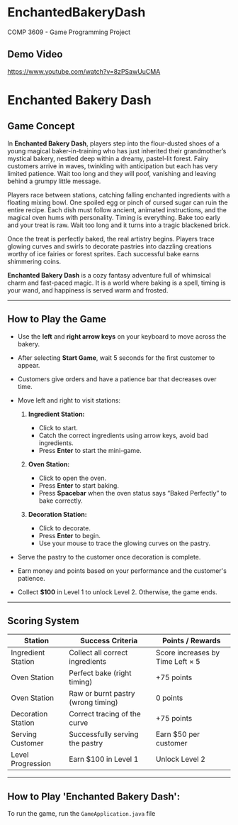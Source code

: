 # EnchantedBakeryDash
COMP 3609 - Game Programming Project

## Demo Video

https://www.youtube.com/watch?v=8zPSawUuCMA

# Enchanted Bakery Dash

## Game Concept
In **Enchanted Bakery Dash**, players step into the flour-dusted shoes of a young magical baker-in-training who has just inherited their grandmother’s mystical bakery, nestled deep within a dreamy, pastel-lit forest. Fairy customers arrive in waves, twinkling with anticipation but each has very limited patience. Wait too long and they will poof, vanishing and leaving behind a grumpy little message.

Players race between stations, catching falling enchanted ingredients with a floating mixing bowl. One spoiled egg or pinch of cursed sugar can ruin the entire recipe. Each dish must follow ancient, animated instructions, and the magical oven hums with personality. Timing is everything. Bake too early and your treat is raw. Wait too long and it turns into a tragic blackened brick.

Once the treat is perfectly baked, the real artistry begins. Players trace glowing curves and swirls to decorate pastries into dazzling creations worthy of ice fairies or forest sprites. Each successful bake earns shimmering coins.

**Enchanted Bakery Dash** is a cozy fantasy adventure full of whimsical charm and fast-paced magic. It is a world where baking is a spell, timing is your wand, and happiness is served warm and frosted.

---

## How to Play the Game

- Use the **left** and **right arrow keys** on your keyboard to move across the bakery.
- After selecting **Start Game**, wait 5 seconds for the first customer to appear.
- Customers give orders and have a patience bar that decreases over time.
- Move left and right to visit stations:

  1. **Ingredient Station:**  
     - Click to start.  
     - Catch the correct ingredients using arrow keys, avoid bad ingredients.  
     - Press **Enter** to start the mini-game.

  2. **Oven Station:**  
     - Click to open the oven.  
     - Press **Enter** to start baking.  
     - Press **Spacebar** when the oven status says “Baked Perfectly” to bake correctly.

  3. **Decoration Station:**  
     - Click to decorate.  
     - Press **Enter** to begin.  
     - Use your mouse to trace the glowing curves on the pastry.

- Serve the pastry to the customer once decoration is complete.
- Earn money and points based on your performance and the customer's patience.
- Collect **$100** in Level 1 to unlock Level 2. Otherwise, the game ends.

---

## Scoring System

| Station            | Success Criteria                    | Points / Rewards            |
|--------------------|-----------------------------------|----------------------------|
| Ingredient Station  | Collect all correct ingredients    | Score increases by Time Left × 5 |
| Oven Station       | Perfect bake (right timing)         | +75 points                 |
| Oven Station       | Raw or burnt pastry (wrong timing) | 0 points                   |
| Decoration Station | Correct tracing of the curve        | +75 points                 |
| Serving Customer  | Successfully serving the pastry     | Earn $50 per customer      |
| Level Progression  | Earn $100 in Level 1                | Unlock Level 2             |

---

## How to Play 'Enchanted Bakery Dash':

To run the game, run the `GameApplication.java` file
